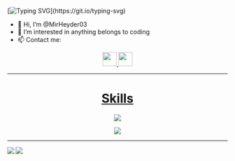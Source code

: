 [![Typing SVG](https://readme-typing-svg.demolab.com/?lines=Full+Stack+Javascript+Developer;)](https://git.io/typing-svg)
- 👋 Hi, I’m @MirHeyder03
- 👀 I’m interested in anything belongs to coding
- 📫 Contact me:
<p align="center">
<a href="https://www.linkedin.com/in/mirheyd%C9%99r-y%C9%99hyayev-2aa8b0234/">
  <img width="32px" src="https://s4.uupload.ir/files/linkedin_amwn.png" />
</a> 
<a href="https://t.me/MirHeyder03">
  <img width="32px" src="https://s4.uupload.ir/files/telegram_q47u.png" />
</p>



<hr/>
<h1 align="center">Skills</h1>
<p align="center">
  <a href="https://skillicons.dev">
    <img src="https://skillicons.dev/icons?i=git,github,bash,html,css,scss,bootstrap,tailwindcss,materialui,js,react,redux,typescript,figma" />
  </a>
</p>
<p align="center">
  <a href="https://skillicons.dev">
    <img src="https://skillicons.dev/icons?i=nodejs,express,mongo,firebase,python,linux" />
  </a>
</p>
<hr/>

<img align="left"  src="https://github-readme-stats.vercel.app/api/top-langs/?username=MirHeyder03&theme=radical"/>
<img align="center" src="https://github-readme-stats.vercel.app/api?username=MirHeyder03&show_icons=true&theme=radical"/>



